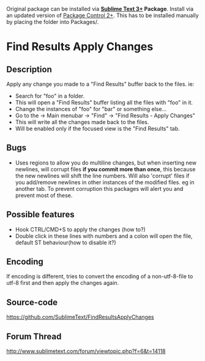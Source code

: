 Original package can be installed via **[Sublime Text 3+](http://www.sublimetext.com/) Package**. Install via an updated version of  [Package Control 2+](https://sublime.wbond.net/installation).
This has to be installed manually by placing the folder into Packages/.

# Find Results Apply Changes

## Description

Apply any change you made to a "Find Results" buffer back to the files. ie:
- Search for "foo" in a folder.
- This will open a "Find Results" buffer listing all the files with "foo" in it.
- Change the instances of "foo" for "bar" or something else...
- Go to the -> Main menubar -> "Find" -> "Find Results - Apply Changes"
- This will write all the changes made back to the files.
- Will be enabled only if the focused view is the "Find Results" tab.

## Bugs

- Uses regions to allow you do multiline changes, but when inserting new newlines, will corrupt files **if you commit more than once**, this because the new newlines will shift the line numbers. Will also 'corrupt' files if you add/remove newlines in other instances of the modified files. eg in another tab. To prevent corruption this packages will alert you and prevent most of these.

## Possible features

- Hook CTRL/CMD+S to apply the changes (how to?)
- Double click in these lines with numbers and a colon will open the file, default ST behaviour(how to disable it?)

## Encoding

If encoding is different, tries to convert the encoding of a non-utf-8-file to utf-8 first and then apply the changes again.

## Source-code

https://github.com/SublimeText/FindResultsApplyChanges

## Forum Thread

http://www.sublimetext.com/forum/viewtopic.php?f=6&t=14118
